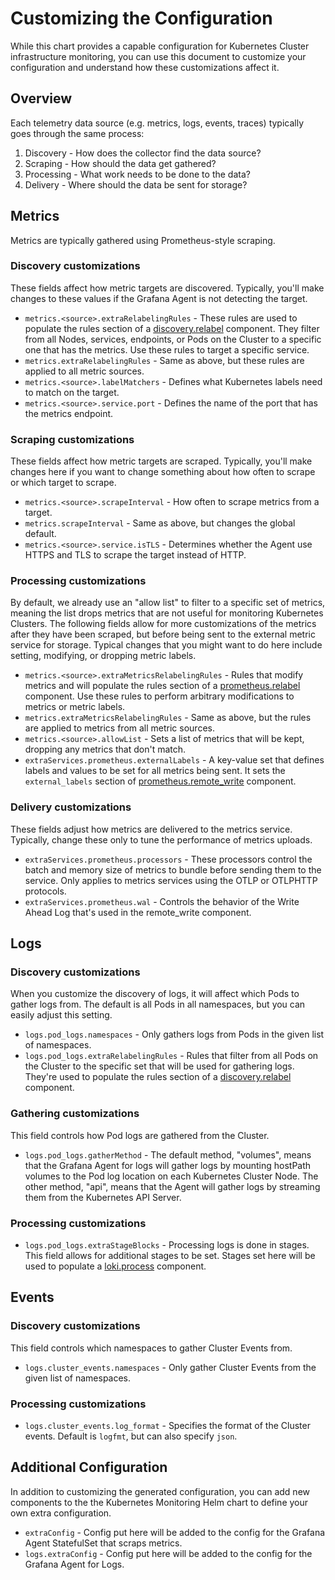 # Customizing the Configuration

While this chart provides a capable configuration for Kubernetes Cluster infrastructure monitoring, you can use this document to customize your configuration and understand how these customizations affect it.

## Overview

Each telemetry data source (e.g. metrics, logs, events, traces) typically goes through the same process:

1. Discovery - How does the collector find the data source?
2. Scraping - How should the data get gathered?
3. Processing - What work needs to be done to the data?
4. Delivery - Where should the data be sent for storage?

## Metrics

Metrics are typically gathered using Prometheus-style scraping.

### Discovery customizations

These fields affect how metric targets are discovered. Typically, you'll make changes to these values if the Grafana Agent is not detecting the target.

* `metrics.<source>.extraRelabelingRules` - These rules are used to populate the rules section of a
  [discovery.relabel](https://grafana.com/docs/agent/latest/flow/reference/components/discovery.relabel/) component. They filter from all Nodes, services, endpoints, or Pods on the
Cluster to a specific one that has the metrics. 
  Use these rules to target a specific service.
* `metrics.extraRelabelingRules` - Same as above, but these rules are applied to all metric sources.
* `metrics.<source>.labelMatchers` - Defines what Kubernetes labels need to match on the target.
* `metrics.<source>.service.port` - Defines the name of the port that has the metrics endpoint. 

### Scraping customizations

These fields affect how metric targets are scraped. Typically, you'll make changes here if 
you want to change something about how often to scrape or which target to scrape.

* `metrics.<source>.scrapeInterval` - How often to scrape metrics from a target.
* `metrics.scrapeInterval` - Same as above, but changes the global default.
* `metrics.<source>.service.isTLS` - Determines whether the Agent use HTTPS and TLS to scrape the target instead of HTTP.

### Processing customizations

By default, we already use an "allow list" to filter to a specific set of metrics, meaning the list drops metrics that are not useful for monitoring Kubernetes Clusters. The following fields allow for more customizations of the metrics after they have been scraped, but before being sent to the external metric service for storage. Typical changes that you might want to do here include setting, modifying, or dropping metric labels.

* `metrics.<source>.extraMetricsRelabelingRules` - Rules that modify metrics and will populate the rules
  section of a [prometheus.relabel](https://grafana.com/docs/agent/latest/flow/reference/components/prometheus.relabel/)
  component. Use these rules to perform arbitrary modifications to metrics or metric labels.
* `metrics.extraMetricsRelabelingRules` - Same as above, but the rules are applied to metrics from all metric sources.
* `metrics.<source>.allowList` - Sets a list of metrics that will be kept, dropping any metrics that don't match.
* `extraServices.prometheus.externalLabels` - A key-value set that defines labels and values to be set for all metrics
  being sent. It sets the `external_labels` section of
  [prometheus.remote_write](https://grafana.com/docs/agent/latest/flow/reference/components/prometheus.remote_write/#arguments)
  component.

### Delivery customizations

These fields adjust how metrics are delivered to the metrics service. Typically, change these only to
tune the performance of metrics uploads.

* `extraServices.prometheus.processors` - These processors control the batch and memory size of metrics to bundle
  before sending them to the service. Only applies to metrics services using the OTLP or OTLPHTTP protocols.
* `extraServices.prometheus.wal` - Controls the behavior of the Write Ahead Log that's used in the remote_write
  component.

## Logs

### Discovery customizations

When you customize the discovery of logs, it will affect which Pods to gather logs from. The default is all Pods in all namespaces,
but you can easily adjust this setting.

* `logs.pod_logs.namespaces` - Only gathers logs from Pods in the given list of namespaces.
* `logs.pod_logs.extraRelabelingRules` - Rules that filter from all Pods on the Cluster to the specific set
  that will be used for gathering logs. They're used to populate the rules section of a
  [discovery.relabel](https://grafana.com/docs/agent/latest/flow/reference/components/discovery.relabel/) component.

### Gathering customizations

This field controls how Pod logs are gathered from the Cluster.

* `logs.pod_logs.gatherMethod` - The default method, "volumes", means that the Grafana Agent for logs will gather logs
  by mounting hostPath volumes to the Pod log location on each Kubernetes Cluster Node. The other method, "api", means
  that the Agent will gather logs by streaming them from the Kubernetes API Server.

### Processing customizations

* `logs.pod_logs.extraStageBlocks` - Processing logs is done in stages. This field allows for additional stages to
  be set. Stages set here will be used to populate a
  [loki.process](https://grafana.com/docs/agent/latest/flow/reference/components/loki.process/) component.

## Events

### Discovery customizations

This field controls which namespaces to gather Cluster Events from.

* `logs.cluster_events.namespaces` - Only gather Cluster Events from the given list of namespaces.

### Processing customizations

* `logs.cluster_events.log_format` - Specifies the format of the Cluster events. Default is `logfmt`, but can also specify
  `json`.

## Additional Configuration

In addition to customizing the generated configuration, you can add new components to the the Kubernetes Monitoring Helm chart to define your own extra configuration.

* `extraConfig` - Config put here will be added to the config for the Grafana Agent StatefulSet that scraps metrics.
* `logs.extraConfig` - Config put here will be added to the config for the Grafana Agent for Logs.
